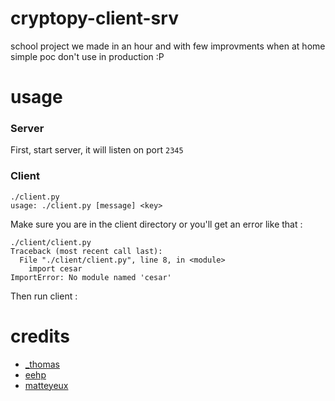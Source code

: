 # cryptopy-client-srv
school project we made in an hour and with few improvments when at home <br>
simple poc don't use in production :P <br>

# usage 
### Server
First, start server, it will listen on port `2345`

### Client
```
./client.py
usage: ./client.py [message] <key>
```

Make sure you are in the client directory or you'll get an error like that :
```
./client/client.py
Traceback (most recent call last):
  File "./client/client.py", line 8, in <module>
    import cesar
ImportError: No module named 'cesar'
```
Then run client : 
# credits
- [_thomas](https://twitter.com/0512thomas)
- [eehp](https://twitter.com/eehp205)
- [matteyeux](https://twitter.com/matteyeux)

